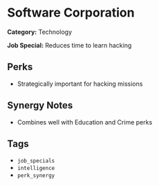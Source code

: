 # Software Corporation

**Category:** Technology

**Job Special:** Reduces time to learn hacking

## Perks
- Strategically important for hacking missions

## Synergy Notes
- Combines well with Education and Crime perks

## Tags
- `job_specials`
- `intelligence`
- `perk_synergy`
